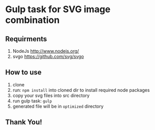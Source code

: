 Gulp task for SVG image combination
============================

Requirments
---------------

1. NodeJs http://www.nodejs.org/
2. svgo https://github.com/svg/svgo


How to use
---------------

1. clone
2. run: `npm install` into cloned dir to install required node packages
3. copy your svg files into src directory
4. run gulp task: `gulp`
5. generated file will be in `optimized` directory


Thank You!
---------------
